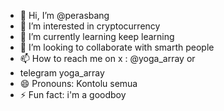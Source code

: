 - 👋 Hi, I’m @perasbang
- 👀 I’m interested in cryptocurrency
- 🌱 I’m currently learning keep learning
- 💞️ I’m looking to collaborate with smarth people
- 📫 How to reach me on x : @yoga_array or
- telegram yoga_array
- 😄 Pronouns: Kontolu semua
- ⚡ Fun fact: i'm a goodboy

<!---
perasbang/perasbang is a ✨ special ✨ repository because its `README.md` (this file) appears on your GitHub profile.
You can click the Preview link to take a look at your changes.
--->
